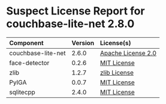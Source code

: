 
Suspect License Report for couchbase-lite-net 2.8.0
===================================================

|Component|Version|License(s)|
| :--- | :--- | :--- |
|couchbase-lite-net|2.6.0|[Apache License 2.0](../../license-data/7cae335f-1193-421e-92f1-8802b4243e93.txt)|
|face-detector|0.2.6|[MIT License](../../license-data/ad705c59-6893-4980-bdbf-0837f1823cc4.txt)|
|zlib|1.2.7|[zlib License](../../license-data/7bf4506f-7531-4655-a4bf-e9deb4d2cc8e.txt)|
|PyIGA|0.0.7|[MIT License](../../license-data/ad705c59-6893-4980-bdbf-0837f1823cc4.txt)|
|sqlitecpp|2.4.0|[MIT License](../../license-data/ad705c59-6893-4980-bdbf-0837f1823cc4.txt)|

